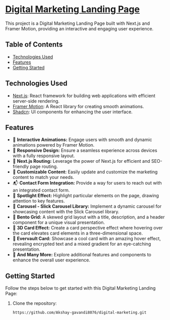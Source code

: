 # [Digital Marketing Landing Page](https://digital-marketing-steel.vercel.app/)

This project is a Digital Marketing Landing Page built with Next.js and Framer Motion, providing an interactive and engaging user experience.

## Table of Contents

- [Technologies Used](#technologies-used)
- [Features](#features)
- [Getting Started](#getting-started)

## Technologies Used

- [Next.js](https://nextjs.org): React framework for building web applications with efficient server-side rendering.
- [Framer Motion](https://www.framer.com/motion/): A React library for creating smooth animations.
- [Shadcn](https://ui.shadcn.com): UI components for enhancing the user interface.

## Features

- 🌟 **Interactive Animations:** Engage users with smooth and dynamic animations powered by Framer Motion.
- 📱 **Responsive Design:** Ensure a seamless experience across devices with a fully responsive layout.
- 🚀 **Next.js Routing:** Leverage the power of Next.js for efficient and SEO-friendly page routing.
- 🎨 **Customizable Content:** Easily update and customize the marketing content to match your needs.
- 📬 **Contact Form Integration:** Provide a way for users to reach out with an integrated contact form.
- 🔦 **Spotlight Effect:** Highlight particular elements on the page, drawing attention to key features.
- 🎠 **Carousel - Slick Carousel Library:** Implement a dynamic carousel for showcasing content with the Slick Carousel library.
- 🍱 **Bento Grid:** A skewed grid layout with a title, description, and a header component for a unique visual presentation.
- 🎴 **3D Card Effect:** Create a card perspective effect where hovering over the card elevates card elements in a three-dimensional space.
- 🌈 **Evervault Card:** Showcase a cool card with an amazing hover effect, revealing encrypted text and a mixed gradient for an eye-catching presentation.
- 🚀 **And Many More:** Explore additional features and components to enhance the overall user experience.

## Getting Started

Follow the steps below to get started with this Digital Marketing Landing Page:

1. Clone the repository:

   ```bash
   https://github.com/Akshay-gavandi8076/digital-marketing.git
   ```
